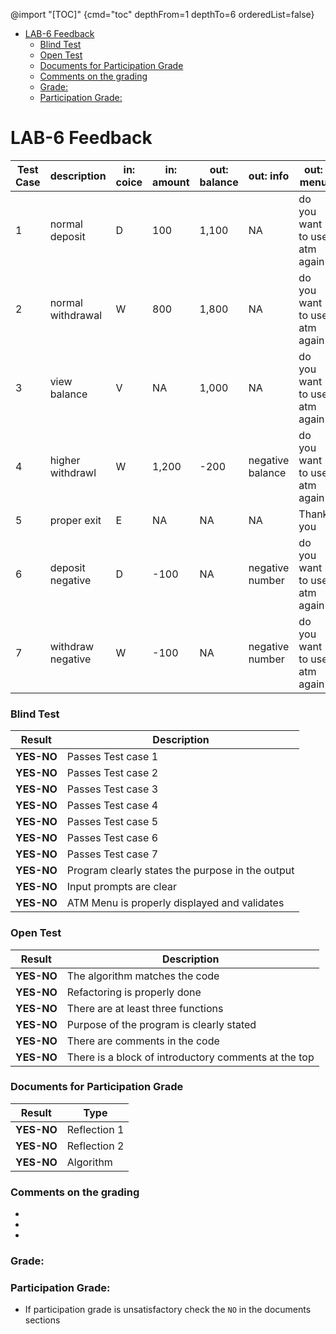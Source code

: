 
@import "[TOC]" {cmd="toc" depthFrom=1 depthTo=6 orderedList=false} 

<!-- code_chunk_output -->

- [LAB-6 Feedback](#lab-6-feedback)
    - [Blind Test](#blind-test)
    - [Open Test](#open-test)
    - [Documents for Participation Grade](#documents-for-participation-grade)
    - [Comments on the grading](#comments-on-the-grading)
    - [Grade:](#grade)
    - [Participation Grade:](#participation-grade)

<!-- /code_chunk_output -->


# LAB-6 Feedback

| Test Case	| description	    | in: coice	|in: amount	|out: balance	|out: info	        |out: menu |
| ----------|-------------------|-----------|-----------|---------------|-------------------|----------|
| 1	        | normal deposit	| D	        |100	    |1,100	        |NA	                |do you want to use atm again|
| 2	        | normal withdrawal	| W	        |800	    |1,800	        |NA	                |do you want to use atm again|
| 3	        | view balance	    | V	        |NA	        |1,000	        |NA	                |do you want to use atm again|
| 4	        | higher withdrawl	| W	        |1,200	    |-200	        |negative balance	|do you want to use atm again|
| 5	        | proper exit	    | E	        |NA		    |NA	            |NA                 |Thank you|
| 6	        | deposit negative	| D	        |-100	    |NA	            |negative number	|do you want to use atm again|
| 7	        | withdraw negative	| W	        |-100	    |NA	            |negative number	|do you want to use atm again|


### Blind Test
|Result      |Description|
|------------|--------------------|
| **YES-NO** | Passes Test case 1 |  
| **YES-NO** | Passes Test case 2 |   
| **YES-NO** | Passes Test case 3 |   
| **YES-NO** | Passes Test case 4 |    
| **YES-NO** | Passes Test case 5 |   
| **YES-NO** | Passes Test case 6 |   
| **YES-NO** | Passes Test case 7 |   
| **YES-NO** | Program clearly states the purpose in the output |   
| **YES-NO** | Input prompts are clear |   
| **YES-NO** | ATM Menu is properly displayed and validates|  


### Open Test
|Result |Description|
|--------------|-----------------------------------------|
|**YES-NO**| The algorithm matches the code   |
|**YES-NO**| Refactoring is properly done   |
|**YES-NO**| There are at least three functions   |
|**YES-NO**| Purpose of the program is clearly stated |  
|**YES-NO**| There are comments in the code|
|**YES-NO**| There is a block of introductory comments at the top |

### Documents for Participation Grade

|Result         |Type            |
|---------------|----------------|
|**YES-NO** | Reflection 1   |
|**YES-NO** | Reflection 2   |
|**YES-NO** | Algorithm      |

### Comments on the grading
- 
- 
- 
### Grade: 

### Participation Grade: 
 - If participation grade is unsatisfactory check the `NO` in the documents sections
